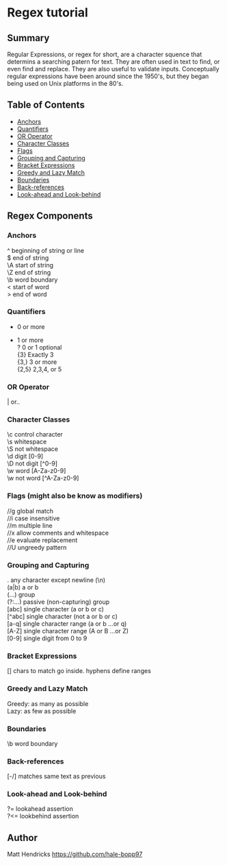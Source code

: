 # Regex tutorial

## Summary

Regular Expressions, or regex for short, are a character squence that determins a searching patern for text. They are often used in text to find, or even find and replace. They are also useful to validate inputs. Conceptually regular expressions have been around since the 1950's, but they began being used on Unix platforms in the 80's.

## Table of Contents

- [Anchors](#anchors)
- [Quantifiers](#quantifiers)
- [OR Operator](#or-operator)
- [Character Classes](#character-classes)
- [Flags](#flags)
- [Grouping and Capturing](#grouping-and-capturing)
- [Bracket Expressions](#bracket-expressions)
- [Greedy and Lazy Match](#greedy-and-lazy-match)
- [Boundaries](#boundaries)
- [Back-references](#back-references)
- [Look-ahead and Look-behind](#look-ahead-and-look-behind)

## Regex Components

### Anchors
^ beginning of string or line  
$ end of string  
\A start of string  
\Z end of string  
\b word boundary  
\< start of word  
\> end of word  

### Quantifiers
* 0 or more  
+ 1 or more  
? 0 or 1 optional  
{3} Exactly 3  
{3,} 3 or more  
{2,5} 2,3,4, or 5  

### OR Operator
| or..  

### Character Classes
\c control character  
\s whitespace  
\S not whitespace  
\d digit [0-9]  
\D not digit [^0-9]  
\w word [A-Za-z0-9]  
\w not word [^A-Za-z0-9]  

### Flags (might also be know as modifiers)
//g global match  
//i case insensitive  
//m multiple line  
//x allow comments and whitespace  
//e evaluate replacement  
//U ungreedy pattern  

### Grouping and Capturing
. any character except newline (\n)  
(a|b) a or b  
(...) group  
(?:...) passive (non-capturing) group  
[abc] single character (a or b or c)  
[^abc] single character (not a or b or c)  
[a-q] single character range (a or b ...or q)  
[A-Z] single character range (A or B ...or Z)  
[0-9] single digit from 0 to 9  

### Bracket Expressions
[] chars to match go inside. hyphens define ranges  

### Greedy and Lazy Match
Greedy: as many as possible  
Lazy: as few as possible  

### Boundaries
\b word boundary  

### Back-references
[-/] matches same text as previous  

### Look-ahead and Look-behind
?= lookahead assertion  
?<= lookbehind assertion  

## Author

Matt Hendricks https://github.com/hale-bopp97
